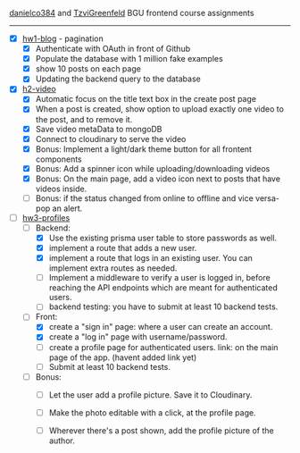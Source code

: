 [danielco384](https://github.com/danielco384) and [TzviGreenfeld](https://github.com/TzviGreenfeld) BGU frontend course assignments
<hr/>

- [x] [hw1-blog](https://github.com/bgu-frontend/hw1-blog) - pagination
  - [x] Authenticate with OAuth in front of Github
  - [x] Populate the database with 1 million fake examples
  - [x] show 10 posts on each page
  - [x] Updating the backend query to the database
  
- [x] [h2-video](https://github.com/bgu-frontend/hw2-video)
  - [x] Automatic focus on the title text box in the create post page
  - [x] When a post is created, show option to upload exactly one video to the post, and to remove it.
  - [x] Save video metaData to mongoDB
  - [x] Connect to cloudinary to serve the video
  - [x] Bonus: Implement a light/dark theme button for all frontent components
  - [x] Bonus: Add a spinner icon while uploading/downloading videos
  - [x] Bonus: On the main page, add a video icon next to posts that have videos inside. 
  - [ ] Bonus: if the status changed from online to offline and vice versa- pop an alert. 
  
- [ ] [hw3-profiles](https://github.com/bgu-frontend/hw3-profiles)
  - [ ] Backend:
    - [x] Use the existing prisma user table to store passwords as well.
    - [x] implement a route that adds a new user.
    - [x] implement a route that logs in an existing user. You can implement extra routes as needed.
    - [ ] Implement a middleware to verify a user is logged in, before reaching the API endpoints which are meant for authenticated users.
    - [ ] backend testing: you have to submit at least 10 backend tests.
  - [ ] Front:
    - [x] create a "sign in" page: where a user can create an account.
    - [x] create a "log in" page with username/password.
    - [ ] create a profile page for authenticated users. link: on the main page of the app. (havent added link yet)
    - [ ] Submit at least 10 backend tests.
  - [ ] Bonus:
    - [ ] Let the user add a profile picture. Save it to Cloudinary.
    - [ ] Make the photo editable with a click, at the profile page.
    - [ ] Wherever there's a post shown, add the profile picture of the author.
        



